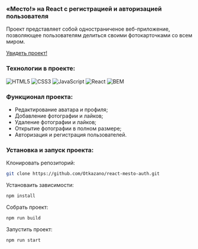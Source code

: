 ### «‎Место!»‎ на React с регистрацией и авторизацией пользователя
Проект представляет собой одностраниченое веб-приложение, позволяющее пользователям делиться своими фотокарточками со всем миром. 

[Увидеть проект!](https://otkazano.github.io//react-mesto-auth/)

### Технологии в проекте:  
![HTML5](https://img.shields.io/badge/html5-%23E34F26.svg?style=for-the-badge&logo=html5&logoColor=white)
![CSS3](https://img.shields.io/badge/css3-%231572B6.svg?style=for-the-badge&logo=css3&logoColor=white)
![JavaScript](https://img.shields.io/badge/javascript-%23323330.svg?style=for-the-badge&logo=javascript&logoColor=%23F7DF1E)
![React](https://img.shields.io/badge/react-%2320232a.svg?style=for-the-badge&logo=react&logoColor=%2361DAFB)
![BEM](https://img.shields.io/badge/BEM-74aa9c?style=for-the-badge)

### Функционал проекта:
* Редактирование аватара и профиля;
* Добавление фотографии и лайков;
* Удаление фотографии и лайков;
* Открытие фотографии в полном размере;
* Авторизация и регистрация пользователей.

### Установка и запуск проекта: 
Клонировать репозиторий:
```bash
git clone https://github.com/Otkazano/react-mesto-auth.git
```
Установаить зависимости:
```bash
npm install
```
Собрать проект:
```bash
npm run build
```
Запустить проект:
```bash
npm run start
```
